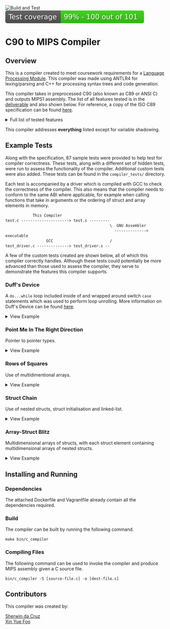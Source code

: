 ![Build and Test](https://github.com/sherwin-dc/c-to-mips-compiler/workflows/Build%20and%20Test/badge.svg)     ![Coverage](https://github.com/sherwin-dc/c-to-mips-compiler/blob/badges/coverage-badge.svg)

# C90 to MIPS Compiler

## Overview

This is a compiler created to meet coursework requirements for a [Language Processing Module](https://github.com/LangProc/langproc-2020-cw). This compiler was made using ANTLR4 for lexing/parsing and C++ for processing syntax trees and code generation.  

This compiler takes in preprocessed C90 (also known as C89 or ANSI C) and outputs MIPS1 assembly. The list of all features tested is in the [deliverable](https://github.com/sherwin-dc/c-to-mips-compiler/blob/master/c_compiler.md) and also shown below. For reference, a copy of the ISO C89 specification can be found [here](http://port70.net/~nsz/c/c89/c89-draft.html).  

<details><summary>Full list of tested features</summary>

Basic Features:  

* a file containing just a single function with no arguments
* variables of `int` type
* local variables
* arithmetic and logical expressions
* if-then-else statements
* while loops

Intermediate Features:  

* files containing multiple functions that call each other
* functions that take up to four parameters
* for loops
* arrays declared globally (i.e. outside of any function in your file)
* arrays declared locally (i.e. inside a function)
* reading and writing elements of an array
* recursive function calls
* the `enum` keyword
* `switch` statements
* the `break` and `continue` keywords

Advanced Features:  

* variables of `double`, `float`, `char`, `unsigned`, structs, and pointer types
* calling externally-defined functions (i.e. the file being compiled declares a function, but its definition is provided in a different file that is linked in later on)
* functions that take more than four parameters
* mutually recursive function calls
* locally scoped variable declarations (e.g. a variable that is declared inside the body of a while loop, such as `while(...) { int x = ...; ... }`.
* the `typedef` keyword
* the `sizeof(...)` function (which takes either a type or a variable)
* taking the address of a variable using the `&` operator
* dereferencing a pointer-variable using the `*` operator
* pointer arithmetic
* character literals, including escape sequences like `\n`
* strings (as NULL-terminated character arrays)
* declaration and use of structs

</details>

This compiler addresses **everything** listed except for variable shadowing.

## Example Tests

Along with the specification, 87 sample tests were provided to help test for compiler correctness. These tests, along with a different set of hidden tests, were run to assess the functionality of the compiler. Additional custom tests were also added. These tests can be found in the `compiler_tests/` directory.  

Each test is accompanied by a driver which is compiled with GCC to check the correctness of the compiler. This also means that the compiler needs to conform to the same ABI where applicable, for example when calling functions that take in arguments or the ordering of struct and array elements in memory.  

```
            This Compiler
test.c ---------------------> test.s ---------
                                              \  GNU Assembler
                                                --------------> executable
                  GCC                         /
test_driver.c --------------> test_driver.s --
```

A few of the custom tests created are shown below, all of which this compiler correctly handles. Although these tests could potentially be more advanced than those used to assess the compiler, they serve to demonstrate the features this compiler supports.  

### Duff's Device

A `do...while` loop included inside of and wrapped around switch `case` statements which was used to perform loop unrolling. More information on Duff's Device can be found [here](https://en.wikipedia.org/wiki/Duff%27s_device).
<details><summary>View Example</summary>

The following is a simplified version of Duff's Device.

```C
int f(int count)
{
    int to = 0;
    int n = (count+7) / 8;
    
    switch(count%8)
    {
       case 0: do { to++;
       case 7:      to++;
       case 6:      to++; 
       case 5:      to++;
       case 4:      to++; 
       case 3:      to++; 
       case 2:      to++;
       case 1:      to++;
        } while (--n>0);
    }

    return to;
}
```

This test can be found in `compiler_tests/custom/duffs_device.c`
</details>

### Point Me In The Right Direction

Pointer to pointer types.
<details><summary>View Example</summary>

Note that the C specification states that compilers need to support a minimum of 12 levels of pointers.

```C
float f(float ************a12, float **b2)
{
    /* In this test the main function creates these pointer types
    and ensures thet they were dereferenced correctly through a
    floating point addition */
    return ************a12+**b2;
}
```

This test can be found in `compiler_tests/custom/pointer_to_pointer.c`
</details>

### Rows of Squares

Use of multidimentional arrays.
<details><summary>View Example</summary>

Just as with pointers, in the C specification compilers need to support at least 12-D arrays. Note the variation in indexing the arrays, ie using `3[x]...` instead of `x[3]...`.

```C
/* Function takes in 
pointer to 6-D array */
int f(int (*ptr)[2][1][2][1][1][2]) {

  /* Declare and set the value of
  an element in a 12-D array */
  int x[4][2][1][2][1][4][2][2][1][4][2][3];
   3[x][1][0][1][0][2][0][1][0][2][1][2] = 20;

  /* Retrieve values from the array declared 
  locally and the array initialised by GCC */
  return 1[*ptr][0][1][0][0][1] + x[3][1][0][1][0][2][0][1][0][2][1][2];
}
```

This test can be found in `compiler_tests/custom/multi_array.c`
</details>

### Struct Chain

Use of nested structs, struct initialisation and linked-list.
<details><summary>View Example</summary>

```C
struct x {
  double a;
  char b;
  int c;

  /* Unnamed nested struct */
  struct {
    int d;
    double e;
    struct x * ptr; /* For linked-list */
  } ys;
};

/* Globally initialise struct */
struct x x1 = {2.5, 'Z', 10};

/* Function takes in start of linked-list */
int f(struct x * x3) {

  struct x x2 = {3.5, 'd' /* 100 */, 50};

  /* Retrieve values from the global and local struct */
  int a = x1.c;
  int b = x2.b;

  /* Retrieve value at end of linked-list */
  struct x * p = x3;
  while (p->ys.ptr) {
    p = p->ys.ptr;
  }
  
  int c = p->ys.d;
  return a + b + c;
}
```

This test can be found in `compiler_tests/custom/nested_struct.c`
</details>

### Array-Struct Blitz

Multidimensional arrays of structs, with each struct element containing multidimensional arrays of nested structs.
<details><summary>View Example</summary>

Part of this test is to retrieve a value through a pointer to a 2D array of `struct x`, passed through the main function compiled by GCC. This ensures that this compiler has handled struct packing, padding and alignment correctly, and that it conforms to the ABI.

```C
struct x {
  double a;
  char b;
  int c[3][4];

  /* 2D Array of nested structs */
  struct y {
    int d;
    double e;
  } ys[2][5];
};

/* Global 3D Array of Structs */
struct x x1[2][3][4];

/* Function takes in pointer to 2D array of structs */
int f(struct x (* ptr)[3][2]) { 
  
  
  /* Set the value of an element of a multidimensional
  array wihtin the struct, and then retrieve it*/
  x1[1][0][3].c[2][1] = 3;
  int a = x1[1][0][3].c[2][1];

  /* Retrieve the value of an element of a multidimensional array
  of structs, nested inside of another struct, after being given 
  a pointer to a multidimensional array of such structs that have 
  been initialized by GCC */
  int b = (*ptr)[2][1].ys[1][4].d;

  return a+b;
}
```

This test can be found in `compiler_tests/custom/array_struct_pointer.c`
</details>

## Installing and Running

### Dependencies

The attached Dockerfile and Vagrantfile already contain all the dependencies required.

### Build

The compiler can be built by running the following command.

```
make bin/c_compiler
```

### Compiling Files

The following command can be used to invoke the compiler and produce MIPS assembly given a C source file.

```
bin/c_compiler -S [source-file.c] -o [dest-file.s]
```

## Contributors

This compiler was created by:

[Sherwin da Cruz](https://github.com/sherwin-dc)  
[Xin Yue Foo](https://github.com/xyf19)  
